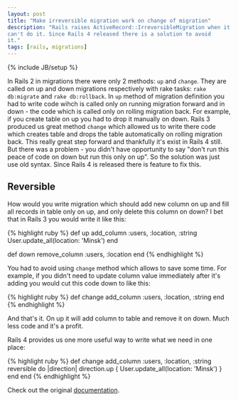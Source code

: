 ```yaml
---
layout: post
title: "Make irreversible migration work on change of migration"
description: "Rails raises ActiveRecord::IrreversibleMigration when it
can't do it. Since Rails 4 released there is a solution to avoid
it."
tags: [rails, migrations]
---
```


{% include JB/setup %}

In Rails 2 in migrations there were only 2 methods: `up` and `change`. They are
called on up and down migrations respectively with rake tasks: `rake db:migrate`
and `rake db:rollback`. In `up` method of migration definition you had to write
code wihch is called only on running migration forward and in down - the code
which is called only on rolling migration back. For example, if you create table
on up you had to drop it manually on down. Rails 3 produced us great method
`change` which allowed us to write there code which creates table and drops the
table automatically on rolling migration back. This really great step forward
and thankfully it's exist in Rails 4 still. But there was a problem - you didn't
have opportunity to say "don't run this peace of code on down but run this
only on up". So the solution was just use old syntax. Since Rails 4 is released
there is feature to fix this.

## Reversible

How would you write migration which should add new column on up and
fill all records in table only on up, and only delete this column on
down? I bet that in Rails 3 you would write it like this:

{% highlight ruby %}
def up
  add_column :users, :location, :string
  User.update_all(location: 'Minsk')
end

def down
  remove_column :users, :location
end
{% endhighlight %}

You had to avoid using `change` method which allows to save some time.
For example, if you didn't need to update column value immediately
after it's adding you would cut this code down to like this:

{% highlight ruby %}
def change
  add_column :users, :location, :string
end
{% endhighlight %}

And that's it. On up it will add column to table and remove it on
down. Much less code and it's a profit.

Rails 4 provides us one more useful way to write what we need in one
place:

{% highlight ruby %}
def change
  add_column :users, :location, :string
  reversible do |direction|
    direction.up { User.update_all(location: 'Minsk') }
  end
end
{% endhighlight %}

Check out the original
[documentation](http://api.rubyonrails.org/classes/ActiveRecord/Migration.html#method-i-reversible).
